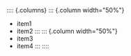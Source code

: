 :::: {.columns}
::: {.column width="50%"}
- item1
- item2
:::
::: {.column width="50%"}
- item3
- item4
:::
::::